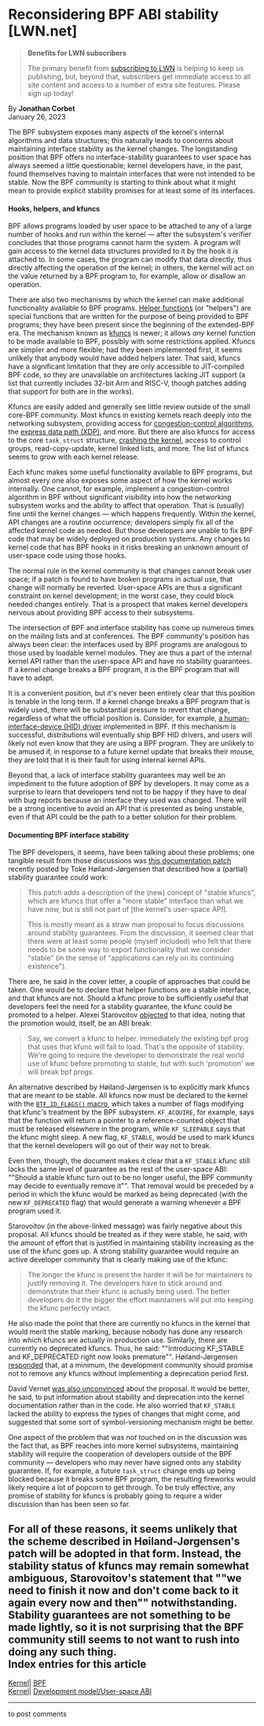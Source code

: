 # Reconsidering BPF ABI stability [LWN.net]

> **Benefits for LWN subscribers**
> 
> The primary benefit from [subscribing to LWN](/Promo/nst-nag5/subscribe) is helping to keep us publishing, but, beyond that, subscribers get immediate access to all site content and access to a number of extra site features. Please sign up today! 

By **Jonathan Corbet**  
January 26, 2023 

The BPF subsystem exposes many aspects of the kernel's internal algorithms and data structures; this naturally leads to concerns about maintaining interface stability as the kernel changes. The longstanding position that BPF offers no interface-stability guarantees to user space has always seemed a little questionable; kernel developers have, in the past, found themselves having to maintain interfaces that were not intended to be stable. Now the BPF community is starting to think about what it might mean to provide explicit stability promises for at least some of its interfaces. 

#### Hooks, helpers, and kfuncs

BPF allows programs loaded by user space to be attached to any of a large number of hooks and run within the kernel — after the subsystem's verifier concludes that those programs cannot harm the system. A program will gain access to the kernel data structures provided to it by the hook it is attached to. In some cases, the program can modify that data directly, thus directly affecting the operation of the kernel; in others, the kernel will act on the value returned by a BPF program to, for example, allow or disallow an operation. 

There are also two mechanisms by which the kernel can make additional functionality available to BPF programs. [Helper functions](https://man7.org/linux/man-pages/man7/bpf-helpers.7.html) (or "helpers") are special functions that are written for the purpose of being provided to BPF programs; they have been present since the beginning of the extended-BPF era. The mechanism known as [kfuncs](https://www.kernel.org/doc/html/latest/bpf/kfuncs.html) is newer; it allows _any_ kernel function to be made available to BPF, possibly with some restrictions applied. Kfuncs are simpler and more flexible; had they been implemented first, it seems unlikely that anybody would have added helpers later. That said, kfuncs have a significant limitation that they are only accessible to JIT-compiled BPF code, so they are unavailable on architectures lacking JIT support (a list that currently includes 32-bit Arm and RISC-V, though patches adding that support for both are in the works). 

Kfuncs are easily added and generally see little review outside of the small core-BPF community. Most kfuncs in existing kernels reach deeply into the networking subsystem, providing access for [congestion-control algorithms](/Articles/811631/), the [express data path (XDP)](/Articles/750845/), and more. But there are also kfuncs for access to the core `task_struct` structure, [crashing the kernel](/Articles/901284/), access to control groups, read-copy-update, kernel linked lists, and more. The list of kfuncs seems to grow with each kernel release. 

Each kfunc makes some useful functionality available to BPF programs, but almost every one also exposes some aspect of how the kernel works internally. One cannot, for example, implement a congestion-control algorithm in BPF without significant visibility into how the networking subsystem works and the ability to affect that operation. That is (usually) fine until the kernel changes — which happens frequently. Within the kernel, API changes are a routine occurrence; developers simply fix all of the affected kernel code as needed. But those developers are unable to fix BPF code that may be widely deployed on production systems. Any changes to kernel code that has BPF hooks in it risks breaking an unknown amount of user-space code using those hooks. 

The normal rule in the kernel community is that changes cannot break user space; if a patch is found to have broken programs in actual use, that change will normally be reverted. User-space APIs are thus a significant constraint on kernel development; in the worst case, they could block needed changes entirely. That is a prospect that makes kernel developers nervous about providing BPF access to their subsystems. 

The intersection of BPF and interface stability has come up numerous times on the mailing lists and at conferences. The BPF community's position has always been clear: the interfaces used by BPF programs are analogous to those used by loadable kernel modules. They are thus a part of the internal kernel API rather than the user-space API and have no stability guarantees. If a kernel change breaks a BPF program, it is the BPF program that will have to adapt. 

It is a convenient position, but it's never been entirely clear that this position is tenable in the long term. If a kernel change breaks a BPF program that is widely used, there will be substantial pressure to revert that change, regardless of what the official position is. Consider, for example, [a human-interface-device (HID) driver](/Articles/909109/) implemented in BPF. If this mechanism is successful, distributions will eventually ship BPF HID drivers, and users will likely not even know that they are using a BPF program. They are unlikely to be amused if, in response to a future kernel update that breaks their mouse, they are told that it is their fault for using internal kernel APIs. 

Beyond that, a lack of interface stability guarantees may well be an impediment to the future adoption of BPF by developers. It may come as a surprise to learn that developers tend not to be happy if they have to deal with bug reports because an interface they used was changed. There will be a strong incentive to avoid an API that is presented as being unstable, even if that API could be the path to a better solution for their problem. 

#### Documenting BPF interface stability

The BPF developers, it seems, have been talking about these problems; one tangible result from those discussions was [this documentation patch](/ml/bpf/20230117212731.442859-1-toke@redhat.com/) recently posted by Toke Høiland-Jørgensen that described how a (partial) stability guarantee could work: 

> This patch adds a description of the (new) concept of "stable kfuncs", which are kfuncs that offer a "more stable" interface than what we have now, but is still not part of [the kernel's user-space API]. 
> 
> This is mostly meant as a straw man proposal to focus discussions around stability guarantees. From the discussion, it seemed clear that there were at least some people (myself included) who felt that there needs to be some way to export functionality that we consider "stable" (in the sense of "applications can rely on its continuing existence"). 

There are, he said in the cover letter, a couple of approaches that could be taken. One would be to declare that helper functions are a stable interface, and that kfuncs are not. Should a kfunc prove to be sufficiently useful that developers feel the need for a stability guarantee, the kfunc could be promoted to a helper. Alexei Starovoitov [objected](/ml/bpf/20230119043247.tktxsztjcr3ckbby@MacBook-Pro-6.local/) to that idea, noting that the promotion would, itself, be an ABI break: 

> Say, we convert a kfunc to helper. Immediately the existing bpf prog that uses that kfunc will fail to load. That's the opposite of stability. We're going to require the developer to demonstrate the real world use of kfunc before promoting to stable, but with such 'promotion' we will break bpf progs. 

An alternative described by Høiland-Jørgensen is to explicitly mark kfuncs that are meant to be stable. All kfuncs now must be declared to the kernel with the [`BTF_ID_FLAGS()` macro](https://www.kernel.org/doc/html/latest/bpf/kfuncs.html#annotating-kfuncs), which takes a number of flags modifying that kfunc's treatment by the BPF subsystem. `KF_ACQUIRE`, for example, says that the function will return a pointer to a reference-counted object that must be released elsewhere in the program, while `KF_SLEEPABLE` says that the kfunc might sleep. A new flag, `KF_STABLE`, would be used to mark kfuncs that the kernel developers will go out of their way not to break. 

Even then, though, the document makes it clear that a `KF_STABLE` kfunc still lacks the same level of guarantee as the rest of the user-space ABI: ""Should a stable kfunc turn out to be no longer useful, the BPF community may decide to eventually remove it"". That removal would be preceded by a period in which the kfunc would be marked as being deprecated (with the new `KF_DEPRECATED` flag) that would generate a warning whenever a BPF program used it. 

Starovoitov (in the above-linked message) was fairly negative about this proposal. All kfuncs should be treated as if they were stable, he said, with the amount of effort that is justified in maintaining stability increasing as the use of the kfunc goes up. A strong stability guarantee would require an active developer community that is clearly making use of the kfunc: 

> The longer the kfunc is present the harder it will be for maintainers to justify removing it. The developers have to stick around and demonstrate that their kfunc is actually being used. The better developers do it the bigger the effort maintainers will put into keeping the kfunc perfectly intact. 

He also made the point that there are currently no kfuncs in the kernel that would merit the stable marking, because nobody has done any research into which kfuncs are actually in production use. Similarly, there are currently no deprecated kfuncs. Thus, he said: ""Introducing KF_STABLE and KF_DEPRECATED right now looks premature"". Høiland-Jørgensen [responded](/ml/bpf/875ycvo1im.fsf@toke.dk/) that, at a minimum, the development community should promise not to remove any kfuncs without implementing a deprecation period first. 

David Vernet [was also unconvinced](/ml/bpf/Y8gV%2FXveyPmf8alQ@maniforge.lan/) about the proposal. It would be better, he said, to put information about stability and deprecation into the kernel documentation rather than in the code. He also worried that `KF_STABLE` lacked the ability to express the types of changes that might come, and suggested that some sort of symbol-versioning mechanism might be better. 

One aspect of the problem that was _not_ touched on in the discussion was the fact that, as BPF reaches into more kernel subsystems, maintaining stability will require the cooperation of developers outside of the BPF community — developers who may never have signed onto any stability guarantee. If, for example, a future `task_struct` change ends up being blocked because it breaks some BPF program, the resulting fireworks would likely require a lot of popcorn to get through. To be truly effective, any promise of stability for kfuncs is probably going to require a wider discussion than has been seen so far. 

For all of these reasons, it seems unlikely that the scheme described in Høiland-Jørgensen's patch will be adopted in that form. Instead, the stability status of kfuncs may remain somewhat ambiguous, Starovoitov's statement that ""we need to finish it now and don't come back to it again every now and then"" notwithstanding. Stability guarantees are not something to be made lightly, so it is not surprising that the BPF community still seems to not want to rush into doing any such thing.  
Index entries for this article  
---  
[Kernel](/Kernel/Index)| [BPF](/Kernel/Index#BPF)  
[Kernel](/Kernel/Index)| [Development model/User-space ABI](/Kernel/Index#Development_model-User-space_ABI)  
  


* * *

to post comments 
